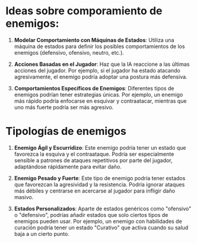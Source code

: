 
# Ideas sobre comporamiento de enemigos:

1. **Modelar Comportamiento con Máquinas de Estados**: Utiliza una máquina de estados para definir los posibles comportamientos de los enemigos (defensivo, ofensivo, neutro, etc.).

2. **Acciones Basadas en el Jugador**: Haz que la IA reaccione a las últimas acciones del jugador. Por ejemplo, si el jugador ha estado atacando agresivamente, el enemigo podría adoptar una postura más defensiva.

3. **Comportamientos Específicos de Enemigos**: Diferentes tipos de enemigos podrían tener estrategias únicas. Por ejemplo, un enemigo más rápido podría enfocarse en esquivar y contraatacar, mientras que uno más fuerte podría ser más agresivo.

# Tipologías de enemigos

1. **Enemigo Ágil y Escurridizo**: Este enemigo podría tener un estado que favorezca la esquiva y el contraataque. Podría ser especialmente sensible a patrones de ataques repetitivos por parte del jugador, adaptándose rápidamente para evitar daño.

2. **Enemigo Pesado y Fuerte**: Este tipo de enemigo podría tener estados que favorezcan la agresividad y la resistencia. Podría ignorar ataques más débiles y centrarse en acercarse al jugador para infligir daño masivo.

3. **Estados Personalizados**: Aparte de estados genéricos como "ofensivo" o "defensivo", podrías añadir estados que solo ciertos tipos de enemigos pueden usar. Por ejemplo, un enemigo con habilidades de curación podría tener un estado "Curativo" que activa cuando su salud baja a un cierto punto.
